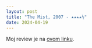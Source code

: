 ```yaml
---
layout: post
title: "The Mist, 2007 - ★★★★½"
date: 2024-04-19
---
```


Moj review je na [ovom linku](https://letterboxd.com/pavlesap/film/the-mist/).
